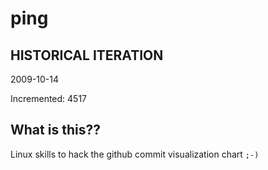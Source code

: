 # ping

## HISTORICAL ITERATION
2009-10-14

Incremented: 4517

## What is this?? 
Linux skills to hack the github commit visualization chart `;-)`

